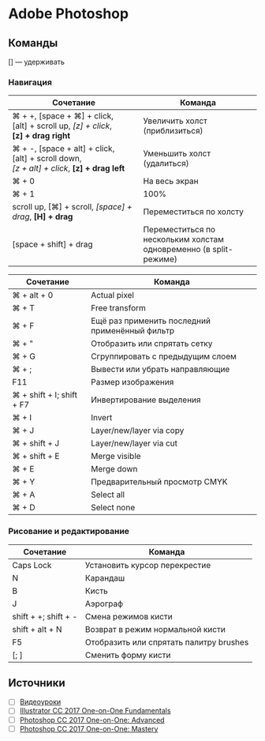 # Adobe Photoshop


## Команды

[] — удерживать

### Навигация

Сочетание | Команда
--------- | -------
⌘ + +, [space + ⌘] + click, [alt] + scroll up, _[z] + click_, __[z] + drag right__ | Увеличить холст (приблизиться)
⌘ + -, [space + alt] + click, [alt] + scroll down, _[z + alt] + click_, __[z] + drag left__ | Уменьшить холст (удалиться)
⌘ + 0 | На весь экран
⌘ + 1 | 100%
scroll up, [⌘] + scroll, _[space] + drag_, __[H] + drag__ | Переместиться по холсту
[space + shift] + drag | Переместиться по нескольким холстам одновременно (в split-режиме)

Сочетание | Команда
--------- | -------
⌘ + alt + 0 | Actual pixel
⌘ + T | Free transform
⌘ + F | Ещё раз применить последний применённый фильтр
⌘ + " | Отобразить или спрятать сетку
⌘ + G | Сгруппировать с предыдущим слоем
⌘ + ; | Вывести или убрать направляющие
F11 | Размер изображения
⌘ + shift + I; shift + F7 | Инвертирование выделения
⌘ + I | Invert
⌘ + J | Layer/new/layer via copy
⌘ + shift + J | Layer/new/layer via cut
⌘ + shift + E | Merge visible
⌘ + E | Merge down
⌘ + Y | Предварительный просмотр CMYK
⌘ + A | Select all
⌘ + D | Select none

### Рисование и редактирование

Сочетание | Команда
--------- | -------
Caps Lock | Установить курсор перекрестие
N | Карандаш
B | Кисть
J | Аэрограф
shift + +; shift + - | Смена режимов кисти
shift + alt + N | Возврат в режим нормальной кисти
F5 | Отобразить или спрятать палитру brushes
[; ] | Сменить форму кисти

## Источники
- [ ] [Видеоуроки](https://vk.com/videos-79901615)
- [ ] [Illustrator CC 2017 One-on-One Fundamentals](https://www.lynda.com/Illustrator-tutorials/Illustrator-CC-2017-One-One-Fundamentals/497773-2.html)
- [ ] [Photoshop CC 2017 One-on-One: Advanced](https://www.lynda.com/Photoshop-tutorials/Photoshop-CC-2017-One-One-Advanced/497775-2.html)
- [ ] [Photoshop CC 2017 One-on-One: Mastery](https://www.lynda.com/Design-tutorials/Photoshop-CC-2017-One-One-Mastery/497777-2.html)